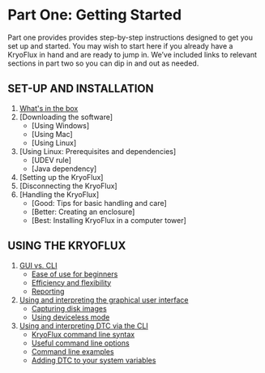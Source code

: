 # Part One: Getting Started

Part one provides provides step-by-step instructions designed to get you set up and started. You may wish to start here if you already have a KryoFlux in hand and are ready to jump in. We’ve included links to relevant sections in part two so you can dip in and out as needed.

## SET-UP AND INSTALLATION

1. [What's in the box](/01%20PART%20ONE%20Getting%20Started/01%20SET-UP%20AND%20INSTALLATION/readme.md#what's-in-the-box)
2. [Downloading the software]
	* [Using Windows]
	* [Using Mac]
	* [Using Linux]
3. [Using Linux: Prerequisites and dependencies]
	* [UDEV rule]
	* [Java dependency]
4. [Setting up the KryoFlux] 
5. [Disconnecting the KryoFlux] 
6. [Handling the KryoFlux]
	* [Good: Tips for basic handling and care]
	* [Better: Creating an enclosure]
	* [Best: Installing KryoFlux in a computer tower]


## USING THE KRYOFLUX

1. [GUI vs. CLI](/01%20PART%20ONE%20Getting%20Started/02%20USING%20THE%20KRYOFLUX/readme.md)
	* [Ease of use for beginners](/01%20PART%20ONE%20Getting%20Started/02%20USING%20THE%20KRYOFLUX/readme.md#ease-of-use-for-beginners)
	* [Efficiency and flexibility](./02%20USING%20THE%20KRYOFLUX/readme.md#efficiency-and-flexibility)
	* [Reporting](./02%20USING%20THE%20KRYOFLUX/readme.md#reporting)
2. [Using and interpreting the graphical user interface](./02%20USING%20THE%20KRYOFLUX/readme.md#using-and-interpreting-the-graphical-user-interface)
	* [Capturing disk images](./02%20USING%20THE%20KRYOFLUX/readme.md#capturing-disk-images)
	* [Using deviceless mode](/01%20PART%20ONE%20Getting%20Started/02%20USING%20THE%20KRYOFLUX/readme.md#using-deviceless-mode)
3.	[Using and interpreting DTC via the CLI](/01%20PART%20ONE%20Getting%20Started/02%20USING%20THE%20KRYOFLUX/readme.md#using-and-interpreting-dtc-via-the-cli)
	* [KryoFlux command line syntax](/01%20PART%20ONE%20Getting%20Started/02%20USING%20THE%20KRYOFLUX/readme.md#kryoflux-command-line-syntax)
	* [Useful command line options](/01%20PART%20ONE%20Getting%20Started/02%20USING%20THE%20KRYOFLUX/readme.md#useful-command-line-options)
	* [Command line examples](/01%20PART%20ONE%20Getting%20Started/02%20USING%20THE%20KRYOFLUX/readme.md#command-line-examples)
	* [Adding DTC to your system variables](/01%20PART%20ONE%20Getting%20Started/02%20USING%20THE%20KRYOFLUX/readme.md#adding-dtc-to-your-system-variables)
